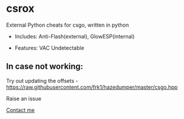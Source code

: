 # csrox

External Python cheats for csgo, written in python

- Includes:
    Anti-Flash(external),
    GlowESP(internal)

- Features:
VAC Undetectable

## In case not working:

Try out updating the offsets - https://raw.githubusercontent.com/frk1/hazedumper/master/csgo.hpp

Raise an issue

[Contact me](mailto:lakshaya@hackatunes.cf)  
